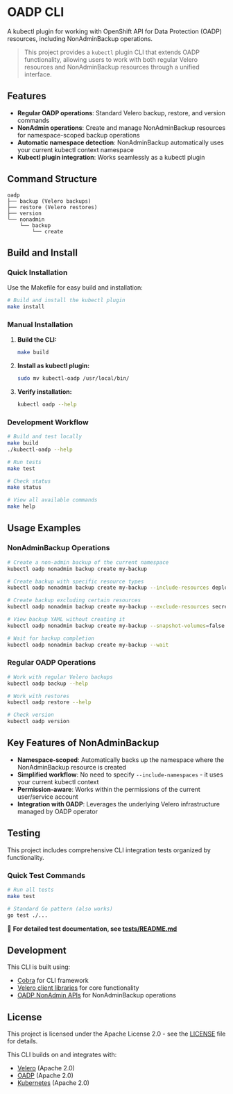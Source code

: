 # OADP CLI

A kubectl plugin for working with OpenShift API for Data Protection (OADP) resources, including NonAdminBackup operations.

> This project provides a `kubectl` plugin CLI that extends OADP functionality, allowing users to work with both regular Velero resources and NonAdminBackup resources through a unified interface.

## Features

- **Regular OADP operations**: Standard Velero backup, restore, and version commands
- **NonAdmin operations**: Create and manage NonAdminBackup resources for namespace-scoped backup operations
- **Automatic namespace detection**: NonAdminBackup automatically uses your current kubectl context namespace
- **Kubectl plugin integration**: Works seamlessly as a kubectl plugin

## Command Structure

```
oadp
├── backup (Velero backups)
├── restore (Velero restores) 
├── version
└── nonadmin
    └── backup
        └── create
```

## Build and Install

### Quick Installation

Use the Makefile for easy build and installation:

```sh
# Build and install the kubectl plugin
make install
```

### Manual Installation

1. **Build the CLI:**
   ```sh
   make build
   ```

2. **Install as kubectl plugin:**
   ```sh
   sudo mv kubectl-oadp /usr/local/bin/
   ```

3. **Verify installation:**
   ```sh
   kubectl oadp --help
   ```

### Development Workflow

```sh
# Build and test locally
make build
./kubectl-oadp --help

# Run tests
make test

# Check status
make status

# View all available commands
make help
```

## Usage Examples

### NonAdminBackup Operations

```sh
# Create a non-admin backup of the current namespace
kubectl oadp nonadmin backup create my-backup

# Create backup with specific resource types
kubectl oadp nonadmin backup create my-backup --include-resources deployments,services

# Create backup excluding certain resources
kubectl oadp nonadmin backup create my-backup --exclude-resources secrets

# View backup YAML without creating it
kubectl oadp nonadmin backup create my-backup --snapshot-volumes=false -o yaml

# Wait for backup completion
kubectl oadp nonadmin backup create my-backup --wait
```

### Regular OADP Operations

```sh
# Work with regular Velero backups
kubectl oadp backup --help

# Work with restores
kubectl oadp restore --help

# Check version
kubectl oadp version
```

## Key Features of NonAdminBackup

- **Namespace-scoped**: Automatically backs up the namespace where the NonAdminBackup resource is created
- **Simplified workflow**: No need to specify `--include-namespaces` - it uses your current kubectl context
- **Permission-aware**: Works within the permissions of the current user/service account
- **Integration with OADP**: Leverages the underlying Velero infrastructure managed by OADP operator

## Testing

This project includes comprehensive CLI integration tests organized by functionality.

### Quick Test Commands

```bash
# Run all tests
make test

# Standard Go pattern (also works)
go test ./...
```

📖 **For detailed test documentation, see [tests/README.md](tests/README.md)**

## Development

This CLI is built using:
- [Cobra](https://github.com/spf13/cobra) for CLI framework
- [Velero client libraries](https://github.com/vmware-tanzu/velero) for core functionality  
- [OADP NonAdmin APIs](https://github.com/migtools/oadp-non-admin) for NonAdminBackup operations

## License

This project is licensed under the Apache License 2.0 - see the [LICENSE](LICENSE) file for details.

This CLI builds on and integrates with:
- [Velero](https://github.com/vmware-tanzu/velero) (Apache 2.0)
- [OADP](https://github.com/openshift/oadp-operator) (Apache 2.0)
- [Kubernetes](https://github.com/kubernetes/kubernetes) (Apache 2.0)
